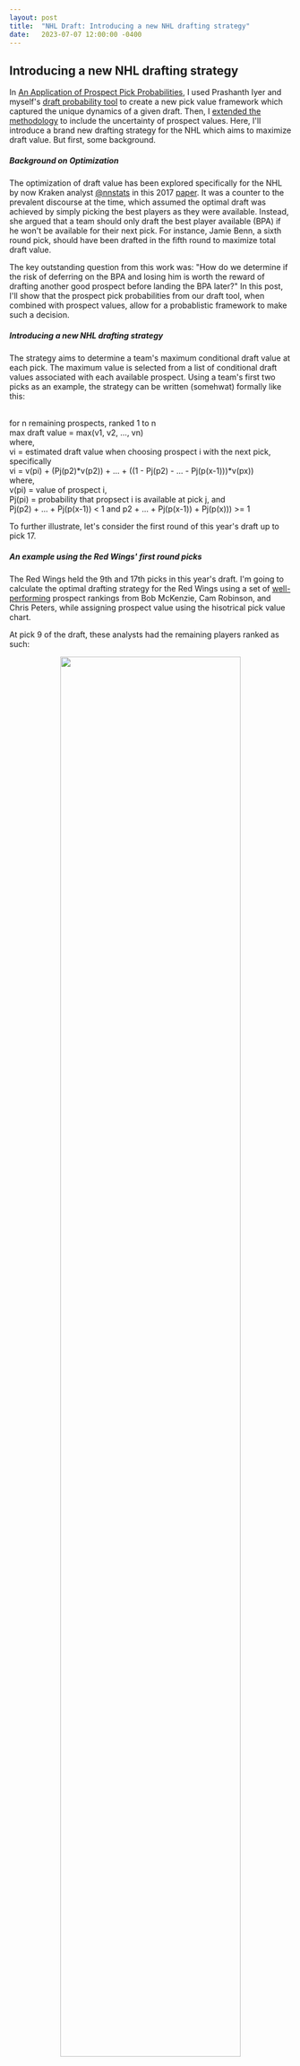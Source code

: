 ```yaml
---
layout: post
title:  "NHL Draft: Introducing a new NHL drafting strategy"
date:   2023-07-07 12:00:00 -0400
---
```

<head>
<!-- Google tag (gtag.js) -->
<script async src="https://www.googletagmanager.com/gtag/js?id=G-DGRHZS5DNM"></script>
<script>
  window.dataLayer = window.dataLayer || [];
  function gtag(){dataLayer.push(arguments);}
  gtag('js', new Date());

  gtag('config', 'G-DGRHZS5DNM');
</script>
</head>
<h2>Introducing a new NHL drafting strategy</h2>
<p>
In <a href="https://spazznolo.github.io/2023/06/20/draft-probabilities-3.html">An Application of Prospect Pick Probabilities</a>, I used Prashanth Iyer and myself's <a href="https://piyer97.shinyapps.io/NHLDraft2023/">draft probability tool</a> to create a new pick value framework which captured the unique dynamics of a given draft. Then, I <a href="https://spazznolo.github.io/2023/06/25/draft-probabilities-4.html">extended the methodology</a> to include the uncertainty of prospect values. Here, I'll introduce a brand new drafting strategy for the NHL which aims to maximize draft value. But first, some background.
<p>
<h5>Background on Optimization</h5>
The optimization of draft value has been explored specifically for the NHL by now Kraken analyst <a href="https://twitter.com/nnstats">@nnstats</a> in this 2017 <a href="https://www.statsportsconsulting.com/wp-content/uploads/Nandakumar_PerfectDraft-1.pdf">paper</a>. It was a counter to the prevalent discourse at the time, which assumed the optimal draft was achieved by simply picking the best players as they were available. Instead, she argued that a team should only draft the best player available (BPA) if he won't be available for their next pick. For instance, Jamie Benn, a sixth round pick, should have been drafted in the fifth round to maximize total draft value.
</p>
<p>
The key outstanding question from this work was: "How do we determine if the risk of deferring on the BPA and losing him is worth the reward of drafting another good prospect before landing the BPA later?" In this post, I'll show that the prospect pick probabilities from our draft tool, when combined with prospect values, allow for a probablistic framework to make such a decision.
</p>
<p>
<h5>Introducing a new NHL drafting strategy</h5>
The strategy aims to determine a team's maximum conditional draft value at each pick. The maximum value is selected from a list of conditional draft values associated with each available prospect. Using a team's first two picks as an example, the strategy can be written (somehwat) formally like this:
</p>
<br>
for n remaining prospects, ranked 1 to n<br>
max draft value = max(v1, v2, ..., vn)<br>
where,<br>
vi = estimated draft value when choosing prospect i with the next pick, specifically<br>
vi = v(pi) + (Pj(p2)*v(p2)) + ... + ((1 - Pj(p2) - ... - Pj(p(x-1)))*v(px))<br>
where,<br>
v(pi) = value of prospect i,<br>
Pj(pi) = probability that propsect i is available at pick j, and<br>
Pj(p2) + ... + Pj(p(x-1)) < 1 and p2 + ... + Pj(p(x-1)) + Pj(p(x))) >= 1<br>
<p>
To further illustrate, let's consider the first round of this year's draft up to pick 17.
</p>
<p>
<h5>An example using the Red Wings' first round picks</h5>
The Red Wings held the 9th and 17th picks in this year's draft. I'm going to calculate the optimal drafting strategy for the Red Wings using a set of <a href="https://twitter.com/spazznolo/status/1674392375018307585">well-performing</a> prospect rankings from Bob McKenzie, Cam Robinson, and Chris Peters, while assigning prospect value using the hisotrical pick value chart.
</p>
<p>
At pick 9 of the draft, these analysts had the remaining players ranked as such:
</p>
<p>
<div style="text-align: center"> <img src="https://spazznolo.github.io/figs/draft-probabilities-5-4.png" width="80%" length="200"/></div>
</p>
<p>
Let's determine who should each analyst draft at 9 in order to maximize their expected draft value for picks 9 and 17. To answer, we use the equation shown above, which requires: 1) the value of the prospect taken at 9, 2) the conditional probabilities of the remaining prospects being available at 17, and 3) the values of these remaining prospects. 
</p>
<p>
<div style="text-align: center"> <img src="https://spazznolo.github.io/figs/draft-probabilities-5-5.png" width="80%" length="200"/></div>
</p>
<p>
Here, McKenzie and Robinson should take the BPA to maximize conditional draft value, but Peters should defer and take his second BPA, Zach Benson.
</p>